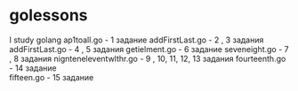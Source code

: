 # golessons
I study golang
ap1toall.go            - 1     задание 
addFirstLast.go        - 2 , 3 задания 
addFirstLast.go        - 4 , 5 задания 
getielment.go          - 6     задание 
seveneight.go          - 7 , 8 задания 
nignteneleventwlthr.go - 9 , 10, 11, 12, 13 задания 
fourteenth.go          - 14    задание   
fifteen.go             - 15    задание   
